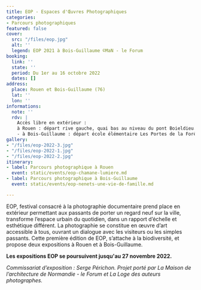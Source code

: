 ```yaml
---
title: EOP - Espaces d'Œuvres Photographiques
categories:
- Parcours photographiques
featured: false
cover:
  src: "/files/eop.jpg"
  alt: ''
  legend: EOP 2021 à Bois-Guillaume ©MaN - le Forum
booking:
  link: ''
  state: ''
  period: Du 1er au 16 octobre 2022
  dates: []
address:
  place: Rouen et Bois-Guillaume (76)
  lat: ''
  lon: ''
informations:
  note: ''
  rdv: |
    Accès libre en extérieur :
    à Rouen : départ rive gauche, quai bas au niveau du pont Boieldieu. Réseau Astuce : Métro, arrêt Joffre-Mutualité
    - à Bois-Guillaume : départ école élémentaire Les Portes de la Forêt, 67 place des Erables. Réseau Astuce : Bus 11, arrêt Table de Pierre
gallery:
- "/files/eop-2022-3.jpg"
- "/files/eop-2022-1.jpg"
- "/files/eop-2022-2.jpg"
itinerary:
- label: Parcours photographique à Rouen
  event: static/events/eop-chamane-lumiere.md
- label: Parcours photographique à Bois-Guillaume
  event: static/events/eop-nenets-une-vie-de-famille.md

---
```

EOP, festival consacré à la photographie documentaire prend place en extérieur permettant aux passants de porter un regard neuf sur la ville, transforme l’espace urbain du quotidien, dans un rapport d’échelle et esthétique différent. La photographie se constitue en œuvre d’art accessible à tous, ouvrant un dialogue avec les visiteurs ou les simples passants. Cette première édition de EOP, s’attache à la biodiversité, et propose deux expositions à Rouen et à Bois-Guillaume.

**Les expositions EOP se poursuivent jusqu'au 27 novembre 2022.**

_Commissariat d’exposition : Serge Périchon. Projet porté par La Maison de l’architecture de Normandie - le Forum et La Loge des auteurs photographes._